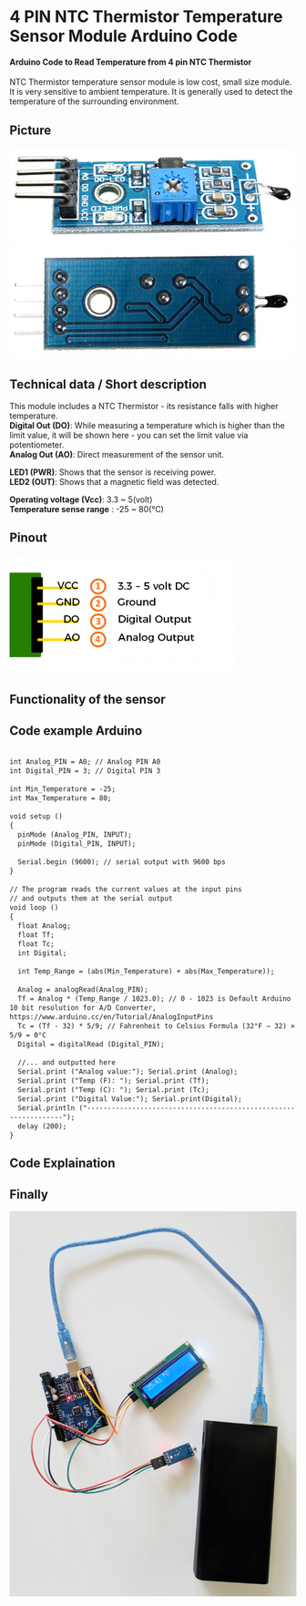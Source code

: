 # 4 PIN NTC Thermistor Temperature Sensor Module Arduino Code
#### Arduino Code to Read Temperature from 4 pin NTC Thermistor

NTC Thermistor temperature sensor module is low cost, small size module. It is very sensitive to ambient temperature. It is generally used to detect the temperature of the surrounding environment.


## Picture 
![Preview1](./images/module-front.jpg)
![Preview2](./images/module-back.jpg)

## Technical data / Short description
This module includes a NTC Thermistor - its resistance falls with higher temperature.<br>
<strong>Digital Out (DO)</strong>: While measuring a temperature which is higher than the limit value, it will be shown here - you can set the limit value via potentiometer.<br>
<strong>Analog Out (AO)</strong>: Direct measurement of the sensor unit.<br>

<strong>LED1 (PWR)</strong>: Shows that the sensor is receiving power. <br>
<strong>LED2 (OUT)</strong>: Shows that a magnetic field was detected. <br>

<strong>Operating voltage (Vcc)</strong>: 3.3 ~ 5(volt)<br>
<strong>Temperature sense range</strong> : -25 ~ 80(°C) <br>

## Pinout
![Preview3](./images/pinout-image.png)

## Functionality of the sensor


## Code example Arduino
```

int Analog_PIN = A0; // Analog PIN A0
int Digital_PIN = 3; // Digital PIN 3

int Min_Temperature = -25;
int Max_Temperature = 80;

void setup ()
{
  pinMode (Analog_PIN, INPUT);
  pinMode (Digital_PIN, INPUT);
       
  Serial.begin (9600); // serial output with 9600 bps
}
  
// The program reads the current values at the input pins
// and outputs them at the serial output
void loop ()
{
  float Analog;
  float Tf;
  float Tc;
  int Digital;

  int Temp_Range = (abs(Min_Temperature) + abs(Max_Temperature));

  Analog = analogRead(Analog_PIN);   
  Tf = Analog * (Temp_Range / 1023.0); // 0 - 1023 is Default Arduino 10 bit resolution for A/D Converter, https://www.arduino.cc/en/Tutorial/AnalogInputPins
  Tc = (Tf - 32) * 5/9; // Fahrenheit to Celsius Formula (32°F − 32) × 5/9 = 0°C
  Digital = digitalRead (Digital_PIN);
    
  //... and outputted here
  Serial.print ("Analog value:"); Serial.print (Analog);
  Serial.print ("Temp (F): "); Serial.print (Tf);
  Serial.print ("Temp (C): "); Serial.print (Tc);
  Serial.print ("Digital Value:"); Serial.print(Digital);
  Serial.println ("----------------------------------------------------------------");
  delay (200);
}

```

## Code Explaination


## Finally
![Preview4](./images/final.jpg)

